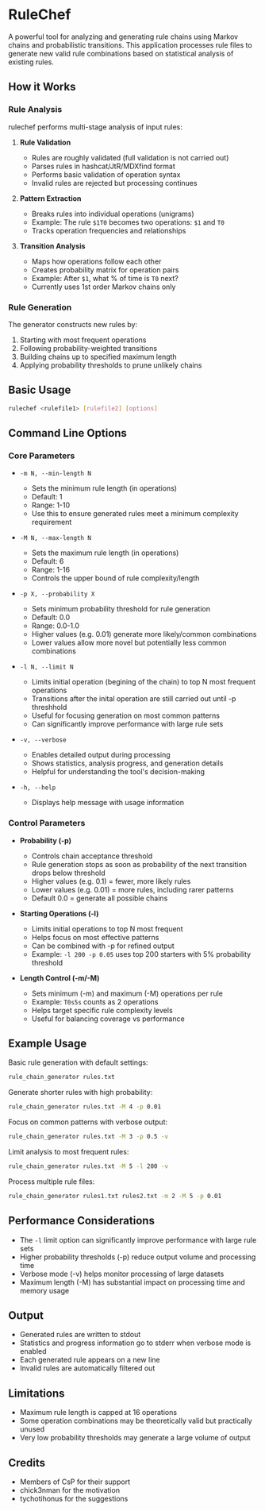 # RuleChef

A powerful tool for analyzing and generating rule chains using Markov chains and probabilistic transitions. This application processes rule files to generate new valid rule combinations based on statistical analysis of existing rules.

## How it Works

### Rule Analysis
rulechef performs multi-stage analysis of input rules:

1. **Rule Validation**
   - Rules are roughly validated (full validation is not carried out)
   - Parses rules in hashcat/JtR/MDXfind format
   - Performs basic validation of operation syntax
   - Invalid rules are rejected but processing continues
   
3. **Pattern Extraction**
   - Breaks rules into individual operations (unigrams)
   - Example: The rule `$1T0` becomes two operations: `$1` and `T0`
   - Tracks operation frequencies and relationships

4. **Transition Analysis** 
   - Maps how operations follow each other
   - Creates probability matrix for operation pairs
   - Example: After `$1`, what % of time is `T0` next?
   - Currently uses 1st order Markov chains only

### Rule Generation

The generator constructs new rules by:

1. Starting with most frequent operations
2. Following probability-weighted transitions
3. Building chains up to specified maximum length
4. Applying probability thresholds to prune unlikely chains


## Basic Usage

```bash
rulechef <rulefile1> [rulefile2] [options]
```

## Command Line Options

### Core Parameters

* `-m N, --min-length N`
  - Sets the minimum rule length (in operations)
  - Default: 1
  - Range: 1-10
  - Use this to ensure generated rules meet a minimum complexity requirement

* `-M N, --max-length N`  
  - Sets the maximum rule length (in operations)
  - Default: 6
  - Range: 1-16
  - Controls the upper bound of rule complexity/length

* `-p X, --probability X`
  - Sets minimum probability threshold for rule generation
  - Default: 0.0
  - Range: 0.0-1.0 
  - Higher values (e.g. 0.01) generate more likely/common combinations
  - Lower values allow more novel but potentially less common combinations

* `-l N, --limit N`
  - Limits initial operation (begining of the chain) to top N most frequent operations
  - Transitions after the inital operation are still carried out until -p threshhold
  - Useful for focusing generation on most common patterns
  - Can significantly improve performance with large rule sets

* `-v, --verbose`
  - Enables detailed output during processing
  - Shows statistics, analysis progress, and generation details
  - Helpful for understanding the tool's decision-making

* `-h, --help`
  - Displays help message with usage information

### Control Parameters

- **Probability (-p)**
  - Controls chain acceptance threshold
  - Rule generation stops as soon as probability of the next transition drops below threshold
  - Higher values (e.g. 0.1) = fewer, more likely rules
  - Lower values (e.g. 0.01) = more rules, including rarer patterns
  - Default 0.0 = generate all possible chains

- **Starting Operations (-l)**
  - Limits initial operations to top N most frequent
  - Helps focus on most effective patterns
  - Can be combined with -p for refined output
  - Example: `-l 200 -p 0.05` uses top 200 starters with 5% probability threshold

- **Length Control (-m/-M)**
  - Sets minimum (-m) and maximum (-M) operations per rule
  - Example: `T0s5s` counts as 2 operations
  - Helps target specific rule complexity levels
  - Useful for balancing coverage vs performance

## Example Usage

Basic rule generation with default settings:
```bash
rule_chain_generator rules.txt
```

Generate shorter rules with high probability:
```bash
rule_chain_generator rules.txt -M 4 -p 0.01
```

Focus on common patterns with verbose output:
```bash
rule_chain_generator rules.txt -M 3 -p 0.5 -v
```

Limit analysis to most frequent rules:
```bash 
rule_chain_generator rules.txt -M 5 -l 200 -v
```

Process multiple rule files:
```bash
rule_chain_generator rules1.txt rules2.txt -m 2 -M 5 -p 0.01
```

## Performance Considerations

- The `-l` limit option can significantly improve performance with large rule sets
- Higher probability thresholds (-p) reduce output volume and processing time
- Verbose mode (-v) helps monitor processing of large datasets
- Maximum length (-M) has substantial impact on processing time and memory usage

## Output

- Generated rules are written to stdout
- Statistics and progress information go to stderr when verbose mode is enabled
- Each generated rule appears on a new line
- Invalid rules are automatically filtered out

## Limitations

- Maximum rule length is capped at 16 operations
- Some operation combinations may be theoretically valid but practically unused
- Very low probability thresholds may generate a large volume of output

## Credits

* Members of CsP for their support
* chick3nman for the motivation
* tychotihonus for the suggestions

